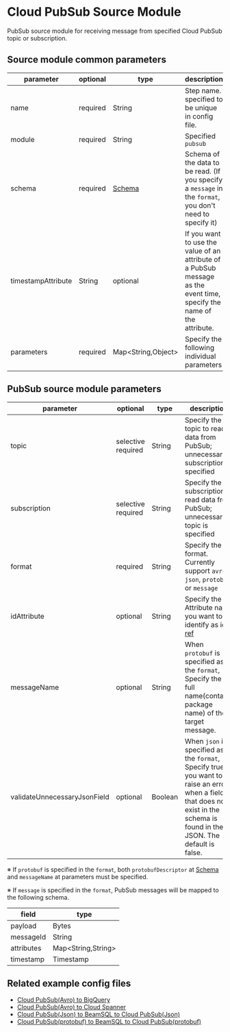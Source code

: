 # Cloud PubSub Source Module

PubSub source module for receiving message from specified Cloud PubSub topic or subscription.

## Source module common parameters

| parameter | optional | type | description |
| --- | --- | --- | --- |
| name | required | String | Step name. specified to be unique in config file. |
| module | required | String | Specified `pubsub` |
| schema | required | [Schema](SCHEMA.md) | Schema of the data to be read. (If you specify a `message` in the `format`, you don't need to specify it) |
| timestampAttribute | String | optional | If you want to use the value of an attribute of a PubSub message as the event time, specify the name of the attribute. |
| parameters | required | Map<String,Object\> | Specify the following individual parameters |

## PubSub source module parameters

| parameter | optional | type | description |
| --- | --- | --- | --- |
| topic | selective required | String | Specify the topic to read data from PubSub; unnecessary if subscription is specified |
| subscription | selective required | String | Specify the subscription to read data from PubSub; unnecessary if topic is specified |
| format | required | String | Specify the format. Currently support `avro`, `json`, `protobuf` or `message` |
| idAttribute | optional | String | Specify the Attribute name you want to identify as id. [ref](https://cloud.google.com/dataflow/docs/concepts/streaming-with-cloud-pubsub#efficient_deduplication) |
| messageName | optional | String | When `protobuf` is specified as the `format`, Specify the full name(contains package name) of the target message. |
| validateUnnecessaryJsonField | optional | Boolean | When `json` is specified as the `format`, Specify true if you want to raise an error when a field that does not exist in the schema is found in the JSON. The default is false. |

※ If `protobuf` is specified in the `format`, both `protobufDescriptor` at [Schema](SCHEMA.md) and `messageName` at parameters must be specified.

※ If `message` is specified in the `format`, PubSub messages will be mapped to the following schema.

| field | type |
| --- | --- |
| payload | Bytes |
| messageId | String |
| attributes | Map<String,String\> |
| timestamp | Timestamp |


## Related example config files

* [Cloud PubSub(Avro) to BigQuery](../../../../examples/pubsub-avro-to-bigquery.json)
* [Cloud PubSub(Avro) to Cloud Spanner](../../../../examples/pubsub-avro-to-spanner.json)
* [Cloud PubSub(Json) to BeamSQL to Cloud PubSub(Json)](../../../../examples/pubsub-to-beamsql-to-pubsub.json)
* [Cloud PubSub(protobuf) to BeamSQL to Cloud PubSub(protobuf)](../../../../examples/pubsub-protobuf-to-beamsql-to-pubsub-protobuf.json)

